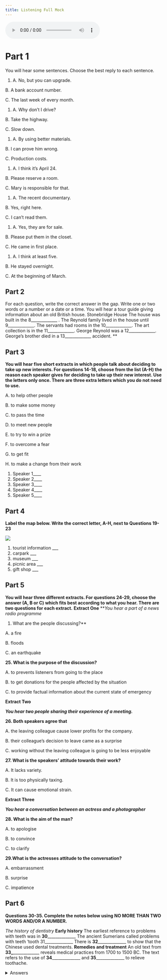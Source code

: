 ```yaml
---
title: Listening Full Mock
---
```


<audio src="https://firebasestorage.googleapis.com/v0/b/intrepid-honor-321018.appspot.com/o/markdown%20assets%2Fmock1.mp3?alt=media&token=c33df86e-9ce3-4080-9733-9d2e1ea2ad0a" controls></audio>

# Part 1

You will hear some sentences. Choose the best reply to each sentence.

1. A. No, but you can upgrade.

B. A bank account number.

C. The last week of every month.

1. A. Why don’t I drive?

B. Take the highway.

C. Slow down.

1. A. By using better materials.

B. I can prove him wrong.

C. Production costs.

1. A. I think it’s April 24.

B. Please reserve a room.

C. Mary is responsible for that.

1. A. The recent documentary.

B. Yes, right here.

C. I can’t read them.

1. A. Yes, they are for sale.

B. Please put them in the closet.

C. He came in first place.

1. A. I think at least five.

B. He stayed overnight.

C. At the beginning of March.

## Part 2

For each question, write the correct answer in the gap. Write one or two words or a
number or a date or a time.
You will hear a tour guide giving information about an old British house.
Stonebridge House
The house was built in the 8\_\_\_\_\_\_\_\_\_\_\_\_\_ .
The Reynold family lived in the house until 9\_\_\_\_\_\_\_\_\_\_\_\_\_.
The servants had rooms in the 10\_\_\_\_\_\_\_\_\_\_\_\_\_.
The art collection is in the 11\_\_\_\_\_\_\_\_\_\_\_\_\_.
George Reynold was a 12\_\_\_\_\_\_\_\_\_\_\_\_\_.
George’s brother died in a 13\_\_\_\_\_\_\_\_\_\_\_\_\_ accident.
\*\*

## Part 3

**You will hear five short extracts in which people talk about deciding to take up new
interests. For questions 14-18, choose from the list (A-H) the reason each speaker gives
for deciding to take up their new interest. Use the letters only once. There are three extra
letters which you do not need to use.**

A. to help other people

B. to make some money

C. to pass the time

D. to meet new people

E. to try to win a prize

F. to overcome a fear

G. to get fit

H. to make a change from their work

1. Speaker 1\_\_\_\_
2. Speaker 2\_\_\_\_
3. Speaker 3\_\_\_\_
4. Speaker 4\_\_\_\_
5. Speaker 5\_\_\_\_

## Part 4

**Label the map below. Write the correct letter, A-H, next to Questions 19-23**

![](https://firebasestorage.googleapis.com/v0/b/intrepid-honor-321018.appspot.com/o/markdown%20assets%2Fmap.jpg?alt=media\&token=0c2c24ce-286e-4c9f-8cc0-e47134959c83)

1. tourist information \_\_\_
2. carpark \_\_\_
3. museum \_\_\_
4. picnic area \_\_\_
5. gift shop \_\_\_

## Part 5

**You will hear three different extracts. For questions 24-29, choose the answer (A, В or C) which fits best according to what you hear. There are two questions for each extract.**
**Extract One**
\*\**You hear a part of a news radio programme*

1. What are the people discussing?\*\*

A. a fire

B. floods

C. an earthquake

**25. What is the purpose of the discussion?**

A. to prevents listeners from going to the place

B. to get donations for the people affected by the situation

C. to provide factual information about the current state of emergency

**Extract Two**

***You hear two people sharing their experience of a meeting.***

**26. Both speakers agree that**

A. the leaving colleague cause lower profits for the company.

B. their colleague’s decision to leave came as a surprise

C. working without the leaving colleague is going to be less enjoyable

**27. What is the speakers’ attitude towards their work?**

A. It lacks variety.

B. It is too physically taxing.

C. It can cause emotional strain.

**Extract Three**

***You hear a conversation between an actress and a photographer***

**28. What is the aim of the man?**

A. to apologise

B. to convince

C. to clarify

**29.What is the actresses attitude to the conversation?**

A. embarrassment

B. surprise

C. impatience

## Part 6

**Questions 30-35. Complete the notes below using NO MORE THAN TWO WORDS AND/OR A NUMBER.**

*The history of dentistry*
**Early history**
The earliest reference to problems with teeth was in **30**\_\_\_\_\_\_\_\_\_\_\_\_\_\_ The ancient
Sumerians called problems with teeth ‘tooth 31\_\_\_\_\_\_\_\_\_\_\_\_\_\_
There is **32**\_\_\_\_\_\_\_\_\_\_\_\_\_\_ to show that the Chinese used dental treatments.
**Remedies and treatment**
An old text from **33\_**\_\_\_\_\_\_\_\_\_\_\_\_\_ reveals medical practices from 1700 to 1500 BC.
The text refers to the use of **34**\_\_\_\_\_\_\_\_\_\_\_\_\_\_ and **35**\_\_\_\_\_\_\_\_\_\_\_\_\_\_ to relieve
toothache.

<details>
	<summary>Answers</summary>

**LISTENING ANSWERS**

**Part 1**

1. C
2. B
3. A
4. C
5. B
6. B
7. A

**Part 2**

1. 19TH CENTURY
2. 1975
3. ATTIC
4. DINING ROOM
5. LAWYER
6. HORSE RIDING

**Part 3**

1. D
2. В
3. F
4. H
5. A

**Part 4**

1. F
2. G
3. D
4. B
5. H

**Part 5**

1. B
2. C
3. C
4. A
5. B
6. C

**Part 6**

1. 5000 BC
2. WORMS
3. HISTORICAL EVIDENCE
4. ANCIENT EGYPT
5. OLIVE OIL / ONIONS
6. ONIONS / OLIVE OIL

</details>
